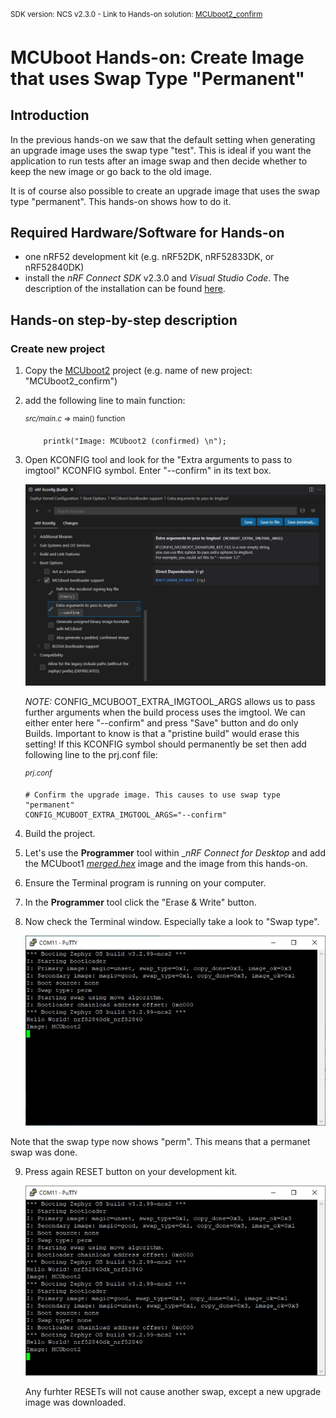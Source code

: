<sup>SDK version: NCS v2.3.0 - Link to Hands-on solution: [MCUboot2_confirm](https://github.com/ChrisKurz/MCUboot/tree/main/Workspace/NCSv2.3.0/01a_MCUboot2_confirm)</sup>

# MCUboot Hands-on:  Create Image that uses Swap Type "Permanent"

## Introduction

In the previous hands-on we saw that the default setting when generating an upgrade image uses the swap type "test". This is ideal if you want the application to run tests after an image swap and then decide whether to keep the new image or go back to the old image. 

It is of course also possible to create an upgrade image that uses the swap type "permanent". This hands-on shows how to do it.

## Required Hardware/Software for Hands-on
- one nRF52 development kit (e.g. nRF52DK, nRF52833DK, or nRF52840DK)
- install the _nRF Connect SDK_ v2.3.0 and _Visual Studio Code_. The description of the installation can be found [here](https://developer.nordicsemi.com/nRF_Connect_SDK/doc/2.3.0/nrf/getting_started/assistant.html#).

## Hands-on step-by-step description 

### Create new project

1) Copy the [MCUboot2](https://github.com/ChrisKurz/MCUboot/tree/main/Workspace/NCSv2.5.0/01_MCUboot2) project (e.g. name of new project: "MCUboot2_confirm")

2) add the following line to main function:

	<sup>_src/main.c_ => main() function</sup>

           printk("Image: MCUboot2 (confirmed) \n");

3) Open KCONFIG tool and look for the "Extra arguments to pass to imgtool" KCONFIG symbol. Enter "--confirm" in its text box.

   ![image](images/H01a_ImgtoolConfirm.jpg)
   
   _NOTE:_ CONFIG_MCUBOOT_EXTRA_IMGTOOL_ARGS allows us to pass further arguments when the build process uses the imgtool. We can either enter here "--confirm" and press "Save" button and do only Builds. Important to know is that a "pristine build" would erase this setting! If this KCONFIG symbol should permanently be set then add following line to the prj.conf file:
   
	<sup>_prj.conf_</sup>
	
       # Confirm the upgrade image. This causes to use swap type "permanent"
       CONFIG_MCUBOOT_EXTRA_IMGTOOL_ARGS="--confirm"
   
4) Build the project.     

5) Let's use the __Programmer__ tool within __nRF Connect for Desktop_ and add the MCUboot1 _[merged.hex](https://github.com/ChrisKurz/MCUboot/tree/main/Workspace/NCSv2.3.0/01_MCUboot2)_ image and the image from this hands-on.

6) Ensure the Terminal program is running on your computer.

7) In the __Programmer__ tool click the "Erase & Write" button.
8) Now check the Terminal window. Especially take a look to "Swap type".

   ![image](images/H01a_terminal_start.jpg)

  Note that the swap type now shows "perm". This means that a permanet swap was done. 
  
9) Press again RESET button on your development kit.
  
   ![image](images/H01a_terminal_reset.jpg)  
  
   Any furhter RESETs will not cause another swap, except a new upgrade image was downloaded.

